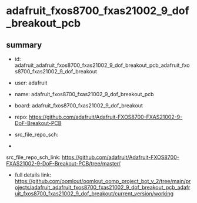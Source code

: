 # adafruit_fxos8700_fxas21002_9_dof_breakout_pcb
 
## summary 
* id: adafruit_adafruit_fxos8700_fxas21002_9_dof_breakout_pcb_adafruit_fxos8700_fxas21002_9_dof_breakout
* user: adafruit
* name: adafruit_fxos8700_fxas21002_9_dof_breakout_pcb
* board: adafruit_fxos8700_fxas21002_9_dof_breakout
* repo: https://github.com/adafruit/Adafruit-FXOS8700-FXAS21002-9-DoF-Breakout-PCB



* src_file_repo_sch: 
*
 src_file_repo_sch_link: https://github.com/adafruit/Adafruit-FXOS8700-FXAS21002-9-DoF-Breakout-PCB/tree/master/
* full details link: https://github.com/oomlout/oomlout_oomp_project_bot_v_2/tree/main/projects/adafruit_adafruit_fxos8700_fxas21002_9_dof_breakout_pcb_adafruit_fxos8700_fxas21002_9_dof_breakout/current_version/working  






